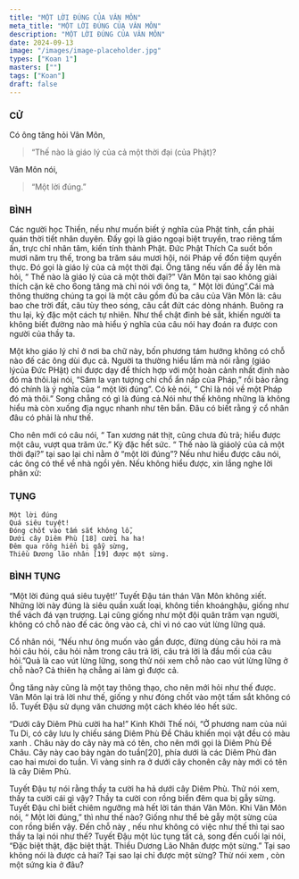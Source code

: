 ```yaml
---
title: "MỘT LỜI ĐÚNG CỦA VÂN MÔN"
meta_title: "MỘT LỜI ĐÚNG CỦA VÂN MÔN"
description: "MỘT LỜI ĐÚNG CỦA VÂN MÔN"
date: 2024-09-13
image: "/images/image-placeholder.jpg"
types: ["Koan 1"]
masters: [""]
tags: ["Koan"]
draft: false
---
```


### CỬ
Có ông tăng hỏi Vân Môn, 
> “Thế nào là giáo lý của cả một thời đại (của Phật)? 

Vân Môn nói, 
> “Một lời đúng.”

### BÌNH
Các người học Thiền, nếu như muốn biết ý nghĩa của Phật tính, cần phải quán thời tiết nhân duyên. Đấy gọi là giáo ngoại biệt truyền, trao riêng tấm ấn, trực chỉ nhân tâm, kiến tính thành Phật. Đức Phật Thích Ca suốt bốn mươi năm trụ thế, trong ba trăm sáu mươi hội, nói Pháp về đốn tiệm quyền thực. Đó gọi là giáo lý của cả một thời đại. Ông tăng nếu vấn đề ấy lên mà hỏi, “ Thế nào là giáo lý của cả một thời đại?” Vân Môn tại sao không giải thích cặn kẽ cho 6ong tăng mà chỉ nói với ông ta, “ Một lời đúng”.Cái mà thông thường chúng ta gọi là một câu gồm đủ ba câu của Vân Môn là: câu bao che trời đất, câu tùy theo sóng, câu cắt đứt các dòng nhánh. Buông ra thu lại, kỳ đặc một cách tự nhiên. Như thể chật đinh bẻ sắt, khiến người ta không biết đường nào mà hiểu ý nghĩa của câu nói hay đoán ra được con người của thầy ta.

Một kho giáo lý chỉ ở nơi ba chữ này, bốn phương tám hướng không có chỗ nào đế các ông dùi đục cả. Người ta thường hiểu lầm mà nói rằng (giáo lýcủa Đức PHật) chỉ được dạy để thích hợp với một hoàn cảnh nhất định nào đó mà thôi.lại nói, “Sâm la vạn tượng chỉ chổ ẩn nấp của Pháp,” rồi bảo rằng đó chính là ý nghĩa của “ một lời đúng”. Có kẻ nói, “ Chỉ là nói về một Pháp đó mà thôi.” Song chẳng có gì là đúng cả.Nói như thế không những là không hiểu mà còn xuống địa ngục nhanh như tên bắn. Đâu có biết rằng ý cổ nhân đâu có phải là như thế.

Cho nên mới có câu nói, “ Tan xương nát thịt, cũng chưa đủ trả; hiểu được một câu, vượt qua trăm ức.” Kỳ đặc hết sức. “ Thế nào là giáolý của cả một thời đại?” tại sao lại chỉ nằm ở “một lời đúng”? Nếu như hiểu được câu nói, các ông có thể về nhà ngồi yên. Nếu không hiểu được, xin lắng nghe lời phân xử:

### TỤNG
```
Một lời đúng
Quá siêu tuyệt!
Đóng chốt vào tấm sắt không lỗ,
Dưới cây Diêm Phù [18] cười ha ha!
Đêm qua rồng hiển bị gẫy sừng,
Thiều Dương lão nhân [19] được một sừng.
```

### BÌNH TỤNG
“Một lời đúng quá siêu tuyệt!’ Tuyết Đậu tán thán Vân Môn không xiết. Những lời này đúng là siêu quần xuất loại, không tiền khoánghậu, giống như thể vách đá vạn trượng. Lại cũng giống như một đội quân trăm vạn người, không có chỗ nào đế các ông vào cả, chỉ vì nó cao vút lừng lững quá. 

Cổ nhân nói, “Nếu như ông muốn vào gần được, đừng dùng câu hỏi ra mà hỏi câu hỏi, câu hỏi nằm trong câu trả lời, câu trả lời là đầu mối của câu hỏi.”Quả là cao vút lừng lững, song thử nói xem chỗ nào cao vút lừng lững ở chỗ nào? Cả thiên hạ chẳng ai làm gì được cả.

Ông tăng này cũng là một tay thông thạo, cho nên mới hỏi như thế được. Vân Môn lại trả lời như thế, giống y như đóng chốt vào một tấm sắt không có lỗ. Tuyết Đậu sử dụng văn chương một cách khéo léo hết sức. 

“Dưới cây Diêm Phù cười ha ha!” Kinh Khởi Thế nói, “Ở phương nam của núi Tu Di, có cây lưu ly chiếu sáng Diêm Phù Đề Châu khiến mọi vật đều có màu xanh . Châu này do cây này mà có tên, cho nên mới gọi là Diêm Phù Đề Châu. Cây này cao bảy ngàn do tuần[20], phía dưới là các Diêm Phù đàn cao hai mưoi do tuần. Vi vàng sinh ra ở dưới cây chonên cây này mới có tên là cây Diêm Phù.

Tuyết Đậu tự nói rằng thầy ta cười ha hả dưới cây Diêm Phù. Thử nói xem, thầy ta cười cái gì vậy? Thầy ta cười con rồng biển đêm qua bị gẫy sừng. Tuyết Đậu chỉ biết chiêm ngưỡng mà hết lời tán thán Vân Môn. Khi Vân Môn nói, “ Một lời đúng,” thì như thế nào? Giống như thể bẻ gẫy một sừng của con rồng biển vậy. Đến chỗ này , nếu như không có việc như thế thì tại sao thầy ta lại nói như thế?
Tuyết Đậu một lúc tụng tất cả, song đến cuối lại nói, “Đặc biệt thật, đặc biệt thật. Thiều Dương Lão Nhân được một sừng.” Tại sao không nói là được cả hai? Tại sao lại chỉ được một sừng? Thừ nói xem , còn một sứng kia ở đâu?



